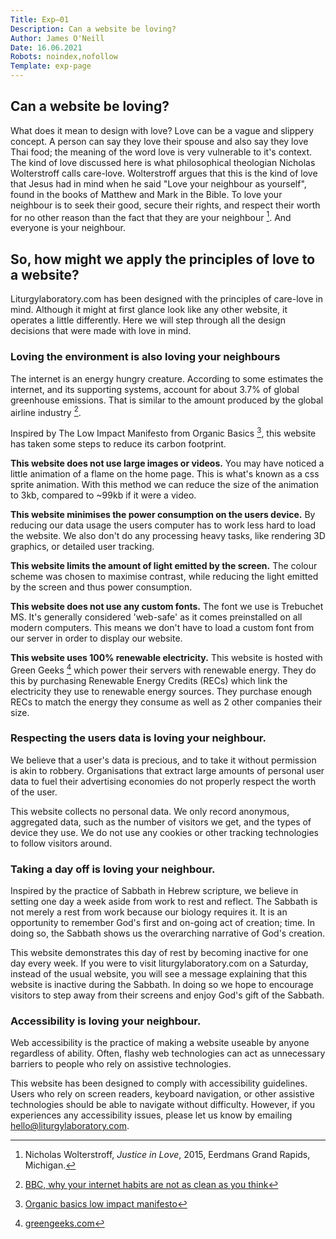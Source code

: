 ```yaml
---
Title: Exp—01
Description: Can a website be loving?
Author: James O'Neill
Date: 16.06.2021
Robots: noindex,nofollow
Template: exp-page
---
```



## Can a website be loving?

What does it mean to design with love? Love can be a vague and slippery concept. A person can say they love their spouse and also say they love Thai food; the meaning of the word love is very vulnerable to it's context. The kind of love discussed here is what philosophical theologian Nicholas Wolterstroff calls care-love. Wolterstroff argues that this is the kind of love that Jesus had in mind when he said "Love your neighbour as yourself", found in the books of Matthew and Mark in the Bible. To love your neighbour is to seek their good, secure their rights, and respect their worth for no other reason than the fact that they are your neighbour [^1]. And everyone is your neighbour.

## So, how might we apply the principles of love to a website?

Liturgylaboratory.com has been designed with the principles of care-love in mind. Although it might at first glance look like any other website, it operates a little differently. Here we will step through all the design decisions that were made with love in mind.

### Loving the environment is also loving your neighbours

The internet is an energy hungry creature. According to some estimates the internet, and its supporting systems, account for about 3.7% of global greenhouse emissions. That is similar to the amount produced by the global airline industry [^2].

Inspired by The Low Impact Manifesto from Organic Basics [^3], this website has taken some steps to reduce its carbon footprint.

**This website does not use large images or videos.**
You may have noticed a little animation of a flame on the home page. This is what's known as a css sprite animation. With this method we can reduce the size of the animation to 3kb, compared to ~99kb if it were a video.

**This website minimises the power consumption on the users device.**
By reducing our data usage the users computer has to work less hard to load the website. We also don't do any processing heavy tasks, like rendering 3D graphics, or detailed user tracking.

**This website limits the amount of light emitted by the screen.**
The colour scheme was chosen to maximise contrast, while reducing the light emitted by the screen and thus power consumption.

**This website does not use any custom fonts.**
The font we use is Trebuchet MS. It's generally considered 'web-safe' as it comes preinstalled on all modern computers. This means we don't have to load a custom font from our server in order to display our website.

**This website uses 100% renewable electricity.**
This website is hosted with Green Geeks [^4] which power their servers with renewable energy. They do this by purchasing Renewable Energy Credits (RECs) which link the electricity they use to renewable energy sources. They purchase enough RECs to match the energy they consume as well as 2 other companies their size.

### Respecting the users data is loving your neighbour.

We believe that a user's data is precious, and to take it without permission is akin to robbery. Organisations that extract large amounts of personal user data to fuel their advertising economies do not properly respect the worth of the user.

This website collects no personal data. We only record anonymous, aggregated data, such as the number of visitors we get, and the types of device they use. We do not use any cookies or other tracking technologies to follow visitors around.

### Taking a day off is loving your neighbour.

Inspired by the practice of Sabbath in Hebrew scripture, we believe in setting one day a week aside from work to rest and reflect. The Sabbath is not merely a rest from work because our biology requires it. It is an opportunity to remember God's first and on-going act of creation; time. In doing so, the Sabbath shows us the overarching narrative of God's creation.

This website demonstrates this day of rest by becoming inactive for one day every week. If you were to visit liturgylaboratory.com on a Saturday, instead of the usual website, you will see a message explaining that this website is inactive during the Sabbath. In doing so we hope to encourage visitors to step away from their screens and enjoy God's gift of the Sabbath.

### Accessibility is loving your neighbour.

Web accessibility is the practice of making a website useable by anyone regardless of ability. Often, flashy web technologies can act as unnecessary barriers to people who rely on assistive technologies.

This website has been designed to comply with accessibility guidelines. Users who rely on screen readers, keyboard navigation, or other assistive technologies should be able to navigate without difficulty. However, if you experiences any accessibility issues, please let us know by emailing [hello@liturgylaboratory.com](mailto:hello@liturgylaboratory.com).

[^1]:Nicholas Wolterstroff, *Justice in Love*, 2015, Eerdmans Grand Rapids, Michigan.
[^2]:[BBC, why your internet habits are not as clean as you think](https://www.bbc.com/future/article/20200305-why-your-internet-habits-are-not-as-clean-as-you-think)
[^3]:[Organic basics low impact manifesto](https://lowimpact.organicbasics.com/eur#manifesto)
[^4]:[greengeeks.com](https://greengeeks.com)
